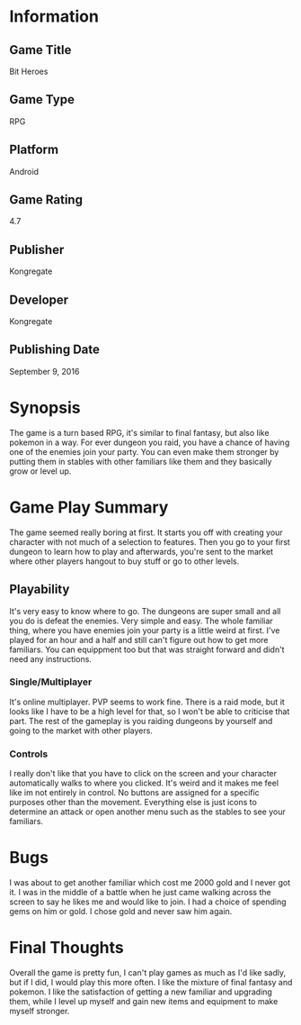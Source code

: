 
# Information
## Game Title
Bit Heroes
## Game Type
RPG
## Platform
Android
## Game Rating
4.7
## Publisher
Kongregate
## Developer
Kongregate
## Publishing Date
September 9, 2016
# Synopsis
The game is a turn based RPG, it's similar to final fantasy, but also like pokemon in a way. For ever dungeon you raid, you have a chance of having one of the enemies join your party. You can even make them stronger by putting them in stables with other familiars like them and they basically grow or level up.

# Game Play Summary
The game seemed really boring at first. It starts you off with creating your character with not much of a selection to features. Then you go to your first dungeon to learn how to play and afterwards, you're sent to the market where other players hangout to buy stuff or go to other levels.
## Playability
It's very easy to know where to go. The dungeons are super small and all you do is defeat the enemies. Very simple and easy. The whole familiar thing, where you have enemies join your party is a little weird at first. I've played for an hour and a half and still can't figure out how to get more familiars. You can equippment too but that was straight forward and didn't need any instructions.
### Single/Multiplayer
It's online multiplayer. PVP seems to work fine. There is a raid mode, but it looks like I have to be a high level for that, so I won't be able to criticise that part. The rest of the gameplay is you raiding dungeons by yourself and going to the market with other players.
### Controls
I really don't like that you have to click on the screen and your character automatically walks to where you clicked. It's weird and it makes me feel like im not entirely in control. No buttons are assigned for a specific purposes other than the movement. Everything else is just icons to determine an attack or open another menu such as the stables to see your familiars.
# Bugs
I was about to get another familiar which cost me 2000 gold and I never got it. I was in the middle of a battle when he just came walking across the screen to say he likes me and would like to join. I had a choice of spending gems on him or gold. I chose gold and never saw him again.
# Final Thoughts
Overall the game is pretty fun, I can't play games as much as I'd like sadly, but if I did, I would play this more often. I like the mixture of final fantasy and pokemon. I like the satisfaction of getting a new familiar and upgrading them, while I level up myself and gain new items and equipment to make myself stronger.
